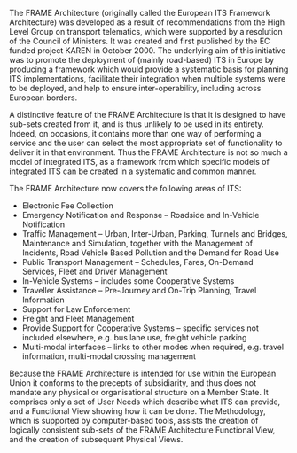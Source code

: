 The FRAME Architecture (originally called the European ITS Framework Architecture) was developed as a result of recommendations from the High Level Group on transport telematics, which were supported by a resolution of the Council of Ministers. It was created and first published by the EC funded project KAREN in October 2000. The underlying aim of this initiative was to promote the deployment of (mainly road-based) ITS in Europe by producing a framework which would provide a systematic basis for planning ITS implementations, facilitate their integration when multiple systems were to be deployed, and help to ensure inter-operability, including across European borders.

A distinctive feature of the FRAME Architecture is that it is designed to have sub-sets created from it, and is thus unlikely to be used in its entirety. Indeed, on occasions, it contains more than one way of performing a service and the user can select the most appropriate set of functionality to deliver it in that environment. Thus the FRAME Architecture is not so much a model of integrated ITS, as a framework from which specific models of integrated ITS can be created in a systematic and common manner.

The FRAME Architecture now covers the following areas of ITS:

* Electronic Fee Collection
* Emergency Notification and Response – Roadside and In-Vehicle Notification
* Traffic Management – Urban, Inter-Urban, Parking, Tunnels and Bridges, Maintenance and Simulation, together with the Management of Incidents, Road Vehicle Based Pollution and the Demand for Road Use
* Public Transport Management – Schedules, Fares, On-Demand Services, Fleet and Driver Management
* In-Vehicle Systems – includes some Cooperative Systems
* Traveller Assistance – Pre-Journey and On-Trip Planning, Travel Information
* Support for Law Enforcement
* Freight and Fleet Management
* Provide Support for Cooperative Systems – specific services not included elsewhere, e.g. bus lane use, freight vehicle parking
* Multi-modal interfaces – links to other modes when required, e.g. travel information, multi-modal crossing management

Because the FRAME Architecture is intended for use within the European Union it conforms to the precepts of subsidiarity, and thus does not mandate any physical or organisational structure on a Member State. It comprises only a set of User Needs which describe what ITS can provide, and a Functional View showing how it can be done. The Methodology, which is supported by computer-based tools, assists the creation of logically consistent sub-sets of the FRAME Architecture Functional View, and the creation of subsequent Physical Views.